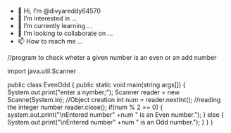 - 👋 Hi, I’m @divyareddy64570
- 👀 I’m interested in ...
- 🌱 I’m currently learning ...
- 💞️ I’m looking to collaborate on ...
- 📫 How to reach me ...

<!---
divyareddy64570/divyareddy64570 is a ✨ special ✨ repository because its `README.md` (this file) appears on your GitHub profile.
You can click the Preview link to take a look at your changes.
--->
//program to check wheter a given number is an even or an add number

import java.util.Scanner

public class EvenOdd
{
   public static void main(string args[])
     {
         System.out.print("enter a nymber;");
         Scanner reader = new Scanne(System.in);           //Object creation
         int num = reader.nextInt();           //reading the integer number
         reader.close();
         if(num % 2 == 0)
           {
               system.out.print("\nEntered number" +num " is an Even number.");
           }
          else
           {
               System.out.print("\nEntered number" +num " is an Odd number.");
           }
    }
}    
    
